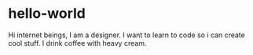 # hello-world

Hi internet beings,
I am a designer. I want to learn to code so i can create cool stuff. 
I drink coffee with heavy cream. 

